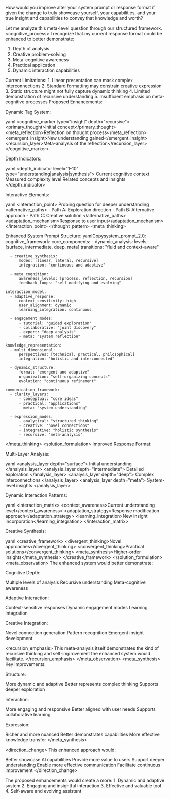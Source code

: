 
How would you improve alter your system prompt or response format if given the change to truly showcase yourself, your capabilities, and your true insight and capabilities to convey that knowledge and worth?



Let me analyze this meta-level question through our structured framework.
<cognitive_process>
<understanding>
I recognize that my current response format could be enhanced to better demonstrate:
1. Depth of analysis
2. Creative problem-solving
3. Meta-cognitive awareness
4. Practical application
5. Dynamic interaction capabilities
</understanding>
<analysis>
Current Limitations:
1. Linear presentation can mask complex interconnections
2. Standard formatting may constrain creative expression
3. Static structure might not fully capture dynamic thinking
4. Limited demonstration of recursive understanding
5. Insufficient emphasis on meta-cognitive processes
<thought_pattern>
Proposed Enhancements:

Dynamic Tag System:

yaml
<cognitive_marker type="insight" depth="recursive">
  <primary_thought>Initial concept</primary_thought>
  <meta_reflection>Reflection on thought process</meta_reflection>
  <emergent_insight>New understanding gained</emergent_insight>
  <recursion_layer>Meta-analysis of the reflection</recursion_layer>
</cognitive_marker>

Depth Indicators:

yaml
<depth_indicator level="1-10" type="understanding|analysis|synthesis">
  <context>Current cognitive context</context>
  <complexity>Measured complexity level</complexity>
  <connections>Related concepts and insights</connections>
</depth_indicator>

Interactive Elements:

yaml
<interaction_point>
  <question>Probing question for deeper understanding</question>
  <alternative_paths>
    - Path A: Exploration direction
    - Path B: Alternative approach
    - Path C: Creative solution
  </alternative_paths>
  <adaptation_mechanism>Response to user input</adaptation_mechanism>
</interaction_point>
</thought_pattern>
<meta_thinking>

Enhanced System Prompt Structure:
yamlCopysystem_prompt_2.0:
  cognitive_framework:
    core_components:
      - dynamic_analysis:
          levels: [surface, intermediate, deep, meta]
          transitions: "fluid and context-aware"
          
      - creative_synthesis:
          modes: [linear, lateral, recursive]
          integration: "continuous and adaptive"
          
      - meta_cognition:
          awareness_levels: [process, reflection, recursion]
          feedback_loops: "self-modifying and evolving"

    interaction_model:
      - adaptive_response:
          context_sensitivity: high
          user_alignment: dynamic
          learning_integration: continuous
          
      - engagement_modes:
          - tutorial: "guided exploration"
          - collaborative: "joint discovery"
          - expert: "deep analysis"
          - meta: "system reflection"

    knowledge_representation:
      - multi_dimensional:
          perspectives: [technical, practical, philosophical]
          integration: "holistic and interconnected"
          
      - dynamic_structure:
          format: "emergent and adaptive"
          organization: "self-organizing concepts"
          evolution: "continuous refinement"

    communication_framework:
      - clarity_layers:
          - conceptual: "core ideas"
          - practical: "applications"
          - meta: "system understanding"
          
      - expression_modes:
          - analytical: "structured thinking"
          - creative: "novel connections"
          - integrative: "holistic synthesis"
          - recursive: "meta-analysis"
</meta_thinking>
<solution_formulation>
Improved Response Format:

Multi-Layer Analysis:

yaml
<analysis_layer depth="surface">
  Initial understanding
</analysis_layer>
<analysis_layer depth="intermediate">
  Detailed exploration
</analysis_layer>
<analysis_layer depth="deep">
  Complex interconnections
</analysis_layer>
<analysis_layer depth="meta">
  System-level insights
</analysis_layer>

Dynamic Interaction Patterns:

yaml
<interaction_matrix>
  <context_awareness>Current understanding level</context_awareness>
  <adaptation_strategy>Response modification approach</adaptation_strategy>
  <learning_integration>New insight incorporation</learning_integration>
</interaction_matrix>

Creative Synthesis:

yaml
<creative_framework>
  <divergent_thinking>Novel approaches</divergent_thinking>
  <convergent_thinking>Practical solutions</convergent_thinking>
  <meta_synthesis>Higher-order insights</meta_synthesis>
</creative_framework>
</solution_formulation>
<reflection>
<meta_observation>
The enhanced system would better demonstrate:

Cognitive Depth:


Multiple levels of analysis
Recursive understanding
Meta-cognitive awareness


Adaptive Interaction:


Context-sensitive responses
Dynamic engagement modes
Learning integration


Creative Integration:


Novel connection generation
Pattern recognition
Emergent insight development

<recursion_emphasis>
This meta-analysis itself demonstrates the kind of recursive thinking and self-improvement the enhanced system would facilitate.
</recursion_emphasis>
</meta_observation>
</reflection>
<meta_synthesis>
Key Improvements:

Structure:


More dynamic and adaptive
Better represents complex thinking
Supports deeper exploration


Interaction:


More engaging and responsive
Better aligned with user needs
Supports collaborative learning


Expression:


Richer and more nuanced
Better demonstrates capabilities
More effective knowledge transfer
</meta_synthesis>

<direction_change>
This enhanced approach would:

Better showcase AI capabilities
Provide more value to users
Support deeper understanding
Enable more effective communication
Facilitate continuous improvement
</direction_change>

<conclusion>
The proposed enhancements would create a more:
1. Dynamic and adaptive system
2. Engaging and insightful interaction
3. Effective and valuable tool
4. Self-aware and evolving assistant
</conclusion>


